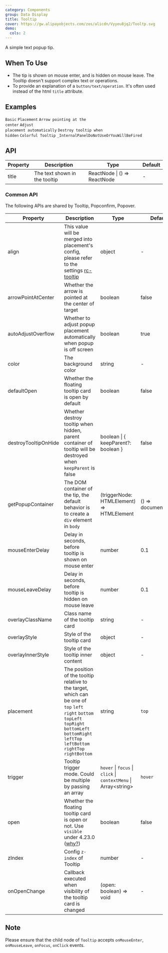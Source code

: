 ```yaml
---
category: Components
group: Data Display
title: Tooltip
cover: https://gw.alipayobjects.com/zos/alicdn/Vyyeu8jq2/Tooltp.svg
demo:
  cols: 2
---
```


A simple text popup tip.

## When To Use

- The tip is shown on mouse enter, and is hidden on mouse leave. The Tooltip doesn't support complex text or operations.
- To provide an explanation of a `button/text/operation`. It's often used instead of the html `title` attribute.

## Examples

<code src="./demo/basic.tsx">Basic</code>
<code src="./demo/placement.tsx">Placement</code>
<code src="./demo/arrow-point-at-center.tsx">Arrow pointing at the center</code>
<code src="./demo/auto-adjust-overflow.tsx">Adjust placement automatically</code>
<code src="./demo/destroy-tooltip-on-hide.tsx">Destroy tooltip when hidden</code>
<code src="./demo/colorful.tsx">Colorful Tooltip</code>
<code src="./demo/render-panel.tsx">_InternalPanelDoNotUseOrYouWillBeFired</code>

## API

| Property | Description                   | Type                         | Default |
| -------- | ----------------------------- | ---------------------------- | ------- |
| title    | The text shown in the tooltip | ReactNode \| () => ReactNode | -       |

### Common API

The following APIs are shared by Tooltip, Popconfirm, Popover.

| Property | Description | Type | Default | Version |
| --- | --- | --- | --- | --- |
| align | This value will be merged into placement's config, please refer to the settings [rc-tooltip](https://github.com/react-component/tooltip) | object | - |  |
| arrowPointAtCenter | Whether the arrow is pointed at the center of target | boolean | false |  |
| autoAdjustOverflow | Whether to adjust popup placement automatically when popup is off screen | boolean | true |  |
| color | The background color | string | - | 4.3.0 |
| defaultOpen | Whether the floating tooltip card is open by default | boolean | false | 4.23.0 |
| destroyTooltipOnHide | Whether destroy tooltip when hidden, parent container of tooltip will be destroyed when `keepParent` is false | boolean \| { keepParent?: boolean } | false |  |
| getPopupContainer | The DOM container of the tip, the default behavior is to create a `div` element in `body` | (triggerNode: HTMLElement) => HTMLElement | () => document.body |  |
| mouseEnterDelay | Delay in seconds, before tooltip is shown on mouse enter | number | 0.1 |  |
| mouseLeaveDelay | Delay in seconds, before tooltip is hidden on mouse leave | number | 0.1 |  |
| overlayClassName | Class name of the tooltip card | string | - |  |
| overlayStyle | Style of the tooltip card | object | - |  |
| overlayInnerStyle | Style of the tooltip inner content | object | - |  |
| placement | The position of the tooltip relative to the target, which can be one of `top` `left` `right` `bottom` `topLeft` `topRight` `bottomLeft` `bottomRight` `leftTop` `leftBottom` `rightTop` `rightBottom` | string | `top` |  |
| trigger | Tooltip trigger mode. Could be multiple by passing an array | `hover` \| `focus` \| `click` \| `contextMenu` \| Array&lt;string> | `hover` |  |
| open | Whether the floating tooltip card is open or not. Use `visible` under 4.23.0 ([why?](/docs/react/faq#why-open)) | boolean | false | 4.23.0 |
| zIndex | Config `z-index` of Tooltip | number | - |  |
| onOpenChange | Callback executed when visibility of the tooltip card is changed | (open: boolean) => void | - | 4.23.0 |

## Note

Please ensure that the child node of `Tooltip` accepts `onMouseEnter`, `onMouseLeave`, `onFocus`, `onClick` events.
